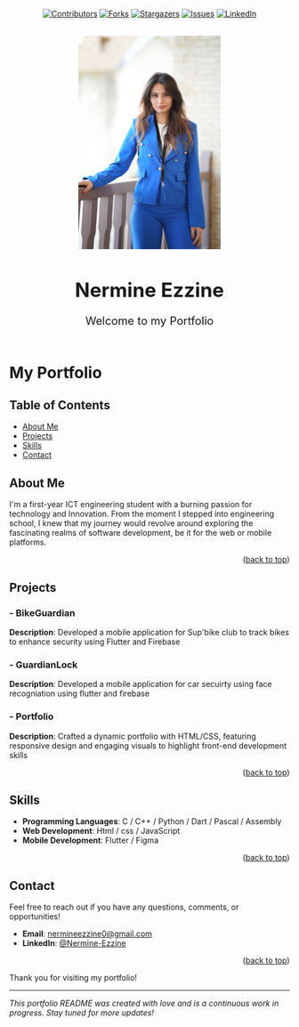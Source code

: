 <a name="readme-top"></a>
<div align="center">

[![Contributors][contributors-shield]][contributors-url]
[![Forks][forks-shield]][forks-url]
[![Stargazers][stars-shield]][stars-url]
[![Issues][issues-shield]][issues-url]
[![LinkedIn][linkedin-shield]](https://www.linkedin.com/in/nermine-ezzine-07505229b/)
</div>


<!-- PROJECT LOGO --> 
<br />
<div align="center">
  <a href="https://github.com/ner001/potfolio">
    <img src="https://github.com/ner001/potfolio/blob/main/Images/Nermine.jpg?raw=true" alt="Logo" width="256" height="384">
  </a>
    <h1 style="font-size:35px">Nermine Ezzine
    </h1>
  <p align="center" style="font-size: 20px;">
    Welcome to my Portfolio
    <br />
    <br />
  </p>
</div>


# My Portfolio

## Table of Contents
- [About Me](#about-me)
- [Projects](#projects)
- [Skills](#skills)
- [Contact](#contact)

## About Me

I'm a first-year ICT engineering student with a burning passion for technology and Innovation. From the moment I stepped into engineering school, I knew that my journey would revolve around exploring the fascinating realms of software development, be it for the web or mobile platforms.

<p align="right">(<a href="#readme-top">back to top</a>)</p>


## Projects

### - BikeGuardian
**Description**: Developed a mobile application for Sup'bike club to track bikes to enhance security using Flutter and Firebase

### - GuardianLock
**Description**: Developed a mobile application for car secuirty using face recogniation using flutter and firebase

### - Portfolio
**Description**: Crafted a dynamic portfolio with HTML/CSS, featuring responsive design and engaging visuals to highlight front-end development skills

<p align="right">(<a href="#readme-top">back to top</a>)</p>

## Skills

- **Programming Languages**: C / C++ / Python / Dart / Pascal / Assembly 
- **Web Development**: Html / css / JavaScript
- **Mobile Development**: Flutter / Figma
<p align="right">(<a href="#readme-top">back to top</a>)</p>

## Contact

Feel free to reach out if you have any questions, comments, or opportunities!

- **Email**: nermineezzine0@gmail.com
- **LinkedIn**: [@Nermine-Ezzine][linkedin-url]
<p align="right">(<a href="#readme-top">back to top</a>)</p>

Thank you for visiting my portfolio!

---

*This portfolio README was created with love and is a continuous work in progress. Stay tuned for more updates!*

[contributors-shield]: https://img.shields.io/github/contributors/ner001/potfolio.svg?style=for-the-badge
[contributors-url]: https://github.com/ner001/potfolio/graphs/contributors
[forks-shield]: https://img.shields.io/github/forks/ner001/potfolio.svg?style=for-the-badge
[forks-url]: https://github.com/ner001/potfolio/network/members
[stars-shield]: https://img.shields.io/github/stars/ner001/potfolio.svg?style=for-the-badge
[stars-url]: https://github.com/ner001/potfolio/stargazers
[issues-shield]: https://img.shields.io/github/issues/ner001/potfolio.svg?style=for-the-badge
[issues-url]: https://github.com/ner001/potfolio/issues
[linkedin-shield]: https://img.shields.io/badge/-LinkedIn-black.svg?style=for-the-badge&logo=linkedin&colorB=555
[linkedin-url]: https://www.linkedin.com/in/nermine-ezzine-07505229b/
